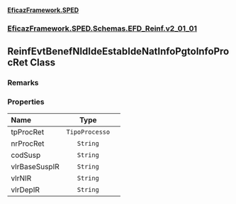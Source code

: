 #### [EficazFramework.SPED](EficazFrameworkSPED.md 'EficazFramework SPED')
### [EficazFramework.SPED.Schemas.EFD_Reinf.v2_01_01](EficazFramework.SPED.Schemas.EFD_Reinf.v2_01_01.md 'EficazFramework.SPED.Schemas.EFD_Reinf.v2_01_01')

## ReinfEvtBenefNIdIdeEstabIdeNatInfoPgtoInfoProcRet Class

### Remarks
### Properties

| Name | Type | |
| :--- | :---: | :--- |
| tpProcRet | `TipoProcesso` |  |
| nrProcRet | `String` |  |
| codSusp | `String` |  |
| vlrBaseSuspIR | `String` |  |
| vlrNIR | `String` |  |
| vlrDepIR | `String` |  |
